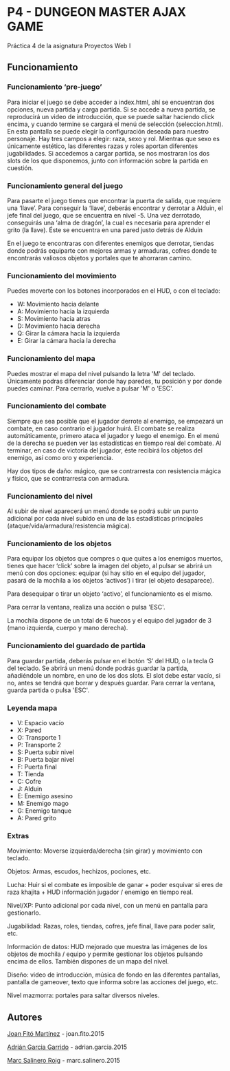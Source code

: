 # P4 - DUNGEON MASTER AJAX GAME

Práctica 4 de la asignatura Proyectos Web I

## Funcionamiento

### Funcionamiento ‘pre-juego’

Para iniciar el juego se debe acceder a index.html, ahí se encuentran dos opciones, nueva partida y carga partida.
Si se accede a nueva partida, se reproducirá un video de introducción, que se puede saltar haciendo click encima, y cuando termine se cargará el menú de selección (seleccion.html).
En esta pantalla se puede elegir la configuración deseada para nuestro personaje. Hay tres campos a elegir: raza, sexo y rol. Mientras que sexo es únicamente estético, las diferentes razas y roles aportan diferentes jugabilidades.
Si accedemos a cargar partida, se nos mostraran los dos slots de los que disponemos, junto con información sobre la partida en cuestión.

### Funcionamiento general del juego

Para pasarte el juego tienes que encontrar la puerta de salida, que requiere una ‘llave’. Para conseguir la ‘llave’, deberás encontrar y derrotar a Alduin, el jefe final del juego, que se encuentra en nivel -5.
Una vez derrotado, conseguirás una ‘alma de dragón’, la cual es necesaria para aprender el grito (la llave). Éste se encuentra en una pared justo detrás de Alduin

En el juego te encontraras con diferentes enemigos que derrotar, tiendas donde podrás equiparte con mejores armas y armaduras, cofres donde te encontrarás valiosos objetos y portales que te ahorraran camino.

### Funcionamiento del movimiento

Puedes moverte con los botones incorporados en el HUD, o con el teclado:
* W: Movimiento hacia delante
* A: Movimiento hacia la izquierda
* S: Movimiento hacia atras
* D: Movimiento hacia derecha
* Q: Girar la cámara hacia la izquierda
* E: Girar la cámara hacia la derecha

### Funcionamiento del mapa

Puedes mostrar el mapa del nivel pulsando la letra 'M' del teclado.
Únicamente podras diferenciar donde hay paredes, tu posición y por donde puedes caminar.
Para cerrarlo, vuelve a pulsar 'M' o 'ESC'.

### Funcionamiento del combate

Siempre que sea posible  que el jugador derrote al enemigo, se empezará un combate, en caso contrario el jugador huirá.
El combate se realiza automáticamente, primero ataca el jugador y luego el enemigo. En el menú de la derecha se pueden ver las estadísticas en tiempo real del combate.
Al terminar, en caso de victoria del jugador, éste recibirá los objetos del enemigo, así como oro y experiencia.

Hay dos tipos de daño: mágico, que se contrarresta con resistencia mágica y físico, que se contrarresta con armadura.

### Funcionamiento del nivel

Al subir de nivel aparecerá un menú donde se podrá subir un punto adicional por cada nivel subido en una de las estadísticas principales (ataque/vida/armadura/resistencia mágica).

### Funcionamiento de los objetos

Para equipar los objetos que compres o que quites a los enemigos muertos, tienes que hacer ‘click’ sobre la imagen del objeto, al pulsar se abrirá un menú con dos opciones: equipar (si hay sitio en el equipo del jugador, pasará de la mochila a los objetos ‘activos’) i tirar (el objeto desaparece).

Para desequipar o tirar un objeto ‘activo’, el funcionamiento es el mismo.

Para cerrar la ventana, realiza una acción o pulsa 'ESC'.

La mochila dispone de un total de 6 huecos y el equipo del jugador de 3 (mano izquierda, cuerpo y mano derecha).

### Funcionamiento del guardado de partida

Para guardar partida, deberás pulsar en el botón ‘S’ del HUD, o la tecla G del teclado.
Se abrirá un menú donde podrás guardar la partida, añadiéndole un nombre, en uno de los dos slots.
El slot debe estar vacío, si no, antes se tendrá que borrar y después guardar.
Para cerrar la ventana, guarda partida o pulsa 'ESC'.

### Leyenda mapa

* V:  Espacio vacío
* X:  Pared
* O:  Transporte 1
* P:  Transporte 2
* S:  Puerta subir nivel
* B:  Puerta bajar nivel
* F:  Puerta final
* T:  Tienda
* C:  Cofre
* J:  Alduin
* E:  Enemigo asesino
* M:  Enemigo mago
* G:  Enemigo tanque
* A:  Pared grito

### Extras

Movimiento: Moverse izquierda/derecha (sin girar) y movimiento con teclado.

Objetos: Armas, escudos, hechizos, pociones, etc.

Lucha: Huir si el combate es imposible de ganar + poder esquivar  si eres de raza khajita + HUD información jugador / enemigo en tiempo real.

Nivel/XP: Punto adicional por cada nivel, con un menú en pantalla para gestionarlo.

Jugabilidad: Razas, roles, tiendas, cofres, jefe final, llave para poder salir, etc.

Información de datos: HUD mejorado que muestra las imágenes de los objetos de mochila / equipo y permite gestionar los objetos pulsando encima de ellos. También dispones de un mapa del nivel.

Diseño: video de introducción, música de fondo en las diferentes pantallas, pantalla de gameover, texto que informa sobre las acciones del juego, etc.

Nivel mazmorra: portales para saltar diversos niveles.

## Autores
[Joan Fitó Martínez](https://github.com/joanfito) - joan.fito.2015

[Adrián Garcia Garrido](https://github.com/adrig-geek) - adrian.garcia.2015

[Marc Salinero Roig](https://github.com/SlamMark) - marc.salinero.2015
